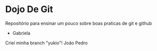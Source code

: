 # Dojo De Git
Repositório para ensinar um pouco sobre boas praticas de git e github

- Gabriela

Criei minha branch "yukio"!
João Pedro
